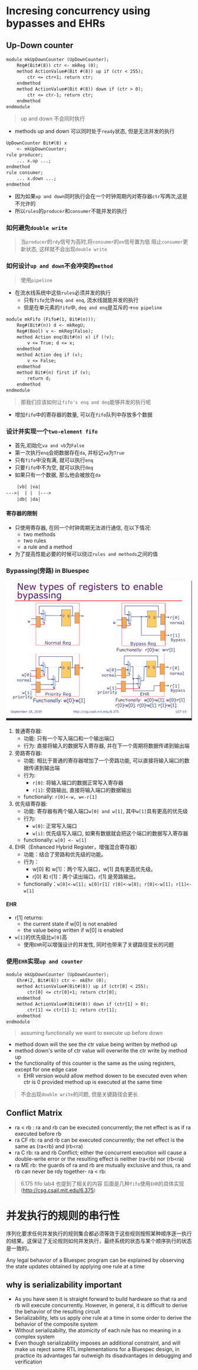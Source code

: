 # Incresing concurrency using bypasses and EHRs
## Up-Down counter
```bsv
module mkUpDownCounter (UpDownCounter);
    Reg#(Bit#(8)) ctr <- mkReg (0);
    method ActionValue#(Bit #(8)) up if (ctr < 255);
        ctr <= ctr+1; return ctr;
    endmethod
    method ActionValue#(Bit #(8)) down if (ctr > 0);
        ctr <= ctr-1; return ctr;
    endmethod
endmodule
```
> up and down 不会同时执行
- methods up and down 可以同时处于`ready`状态, 但是无法并发的执行
```bsv
UpDownCounter Bit#(8) x
    <- mkUpDownCounter;
rule producer;
    ... x.up ...;
endmethod
rule consumer;
    ... x.down ...;
endmethod
```
- 因为如果`up and down`同时执行会在一个时钟周期内对寄存器`ctr`写两次,这是不允许的
- 所以`rules`的`producer`和`consumer`不能并发的执行
### 如何避免`double write`
> 当`producer`的`rdy`信号为高时,将`consumer`的`en`信号置为低
> 阻止`consumer`更新状态, 这样就不会出现`double write`
### 如何设计`up and down`不会冲突的`method`
> 使用`pipeline`
- 在流水线系统中这些`rules`必须并发的执行
    - 只有`fifo`允许`deq and enq`, 流水线就能并发的执行
    - 但是在单元素的`fifo`中, `deq and enq`是互斥的->`no pipeline`
```bsv
module mkFifo (Fifo#(1, Bit#(n)));
    Reg#(Bit#(n)) d <- mkRegU;
    Reg#(Bool) v <- mkReg(False);
    method Action enq(Bit#(n) x) if (!v);
        v <= True; d <= x;
    endmethod
    method Action deq if (v);
        v <= False;
    endmethod
    method Bit#(n) first if (v);
        return d;
    endmethod
endmodule
```
>  那我们应该如何让`fifo's enq and deq`能够并发的执行呢
- 增加`fifo`中的寄存器的数量, 可以在`fifo`队列中存放多个数据
### 设计并实现一个`two-element fifo`
- 首先,初始化`va and vb`为`False`
- 第一次执行`enq`会把数据存在`da`, 并标记`va`为`True`
- 只有`fifo`中没有满, 就可以执行`enq`
- 只要`fifo`中不为空, 就可以执行`deq`
- 如果只有一个数据, 那么他会被放在`da`
```txt
    |vb| |va|
--->|  | |  |--->
    |db| |da|
```
#### 寄存器的限制
- 只使用寄存器, 在同一个时钟周期无法进行通信, 在以下情况:
    - two methods
    - two rules
    - a rule and a method
- 为了提高性能必要的时候可以绕过`rules and methods`之间的值
### Bypassing(旁路) in Bluespec
![register](./register.png)
1. 普通寄存器:
    - 功能: 只有一个写入端口和一个输出端口
    - 行为: 直接将输入的数据写入寄存器, 并在下一个周期将数据传递到输出端
2. 旁路寄存器:
    - 功能: 相比于普通的寄存器增加了一个旁路功能, 可以直接将输入端口的数据传递到输出端
    - 行为:
        - `r[0]`: 将输入端口的数据正常写入寄存器
        - `r[1]`: 旁路输出, 直接将输入端口的数据输出
    - functionally: `r[0]<-w, w<-r[1]`
3. 优先级寄存器:
    - 功能: 寄存器有两个输入端口`w[0] and w[1]`, 其中`w[1]`具有更高的优先级
    - 行为:
        - `w[0]`: 正常写入端口
        - `w[i]`: 优先级写入端口, 如果有数据就会把这个端口的数据写入寄存器
    - functionally: `w[0] <- w[1]`
4. EHR（Enhanced Hybrid Register，增强混合寄存器）
    - 功能：结合了旁路和优先级的功能。
    - 行为：
        - w[0] 和 w[1]：两个写入端口，w[1] 具有更高优先级。
        - r[0] 和 r[1]：两个读出端口，r[1] 是旁路输出。
    - functionally：`w[0]<-w[1]; w[0]r[1] r[0]<-w[0]; r[0]<-w[1]; r[1]<-w[1]`
#### EHR
- r[1] returns:
    - the current state if w[0] is not enabled
    - the value being written if w[0] is enabled
- `w[1]`的优先级比`w[0]`高
    - 使用`EHR`可以增强设计的并发性, 同时也带来了关键路径变长的问题
### 使用`EHR`实现`up and counter`
```bsv
module mkUpDownCounter (UpDownCounter);
    Ehr#(2, Bit#(8)) ctr <- mkEhr (0);
    method ActionValue#(Bit#(8)) up if (ctr[0] < 255);
        ctr[0] <= ctr[0]+1; return ctr[0];
    endmethod
    method ActionValue#(Bit#(8)) down if (ctr[1] > 0);
        ctr[1] <= ctr[1]-1; return ctr[1];
    endmethod
endmodule
```
> assuming functionally we want to execute up before down
- method down will the see the ctr value being written by method up
- method down's write of ctr value will overwrite the ctr write by method up
- the functionality of this counter is the same as the using registers, except for one edge case
    - EHR version would allow method dowen to be executed even when ctr is 0 provided method up is executed at the same time
> 不会出现`double write`的问题, 但是关键路径会更长
## Conflict Matrix
- ra < rb : ra and rb can be executed concurrently; the net effect is as if ra executed before rb
- ra CF rb: ra and rb can be executed concurrently; the net effect is the same as (ra<rb) and (rb<ra)
- ra C rb: ra and rb Conflict; either the concurrent execution will cause a double-write error or the resulting effect is neither (ra<rb) nor (rb<ra)
- ra ME rb: the guards of ra and rb are mutually exclusive and thus, ra and rb can never be rdy together- ra < rb: 
> 6.175 fifo lab4 也提到了相关的内容
> 后面是几种`fifo`使用`EHR`的具体实现(http://csg.csail.mit.edu/6.375)
# 并发执行的规则的串行性
序列化要求任何并发执行的规则集合都必须等效于这些规则按照某种顺序逐一执行的结果。这保证了无论规则如何并发执行，最终系统的状态与某个顺序执行的状态是一致的。

Any legal behavior of a Bluespec program can be explained by observing the state updates obtained by applying one rule at a time
## why is serializability important
- As you have seen it is straight forward to build hardware so that ra and rb will execute concurrently. However, in general, it is difficult to derive the behavior of the resulting circuit
- Serializability, lets us apply one rule at a time in some order to derive the behavior of the composite system
- Without serializabilty, the atomicity of each rule has no meaning in a complex system
- Even though serializability imposes an additional constraint, and will make us reject some RTL implementations for a Bluespec design, in practice its advantages far outweigh its disadvantages in debugging and verification
